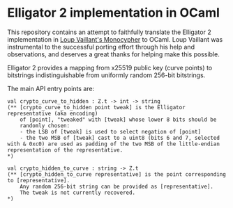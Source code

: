 # Elligator 2 implementation in OCaml

This repository contains an attempt to faithfully translate the Elligator 2 implementation in [Loup Vaillant's Monocypher](https://github.com/LoupVaillant/Monocypher) to OCaml. Loup Vaillant was instrumental to the successful porting effort through his help and observations, and deserves a great thanks for helping make this possible.

Elligator 2 provides a mapping from x25519 public key (curve points) to bitstrings indistinguishable from uniformly random 256-bit bitstrings.

The main API entry points are:

```
val crypto_curve_to_hidden : Z.t -> int -> string
(** [crypto_curve_to_hidden point tweak] is the Elligator representative (aka encoding)
    of [point], "tweaked" with [tweak] whose lower 8 bits should be
    randomly chosen:
    - the LSB of [tweak] is used to select negation of [point]
    - the two MSB of [tweak] cast to a uint8 (bits 6 and 7, selected with & 0xc0) are used as padding of the two MSB of the little-endian representation of the representative.
*)

val crypto_hidden_to_curve : string -> Z.t
(** [crypto_hidden_to_curve representative] is the point corresponding to [representative].
    Any random 256-bit string can be provided as [representative].
    The tweak is not currently recovered.
*)
```
